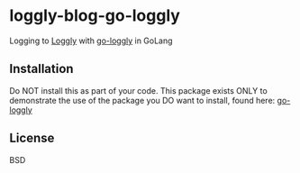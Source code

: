 # loggly-blog-go-loggly
Logging to [Loggly](https://www.loggly.com/) with [go-loggly](http://godoc.org/github.com/segmentio/go-loggly) in GoLang

## Installation

Do NOT install this as part of your code. This package exists ONLY to demonstrate the use of the package you DO want to install, found here: [go-loggly](http://godoc.org/github.com/segmentio/go-loggly)

## License

BSD
